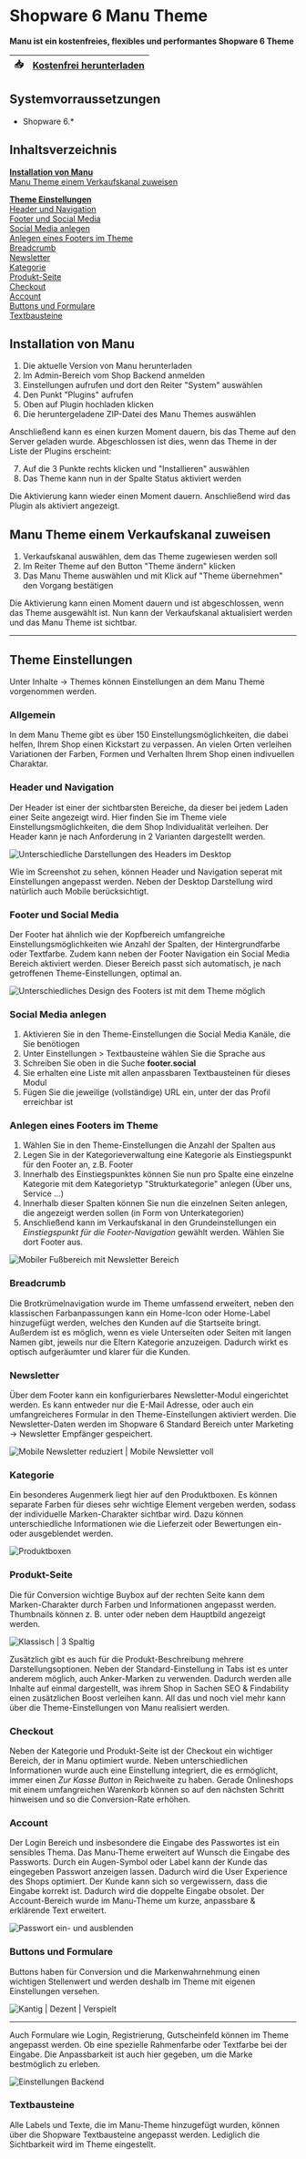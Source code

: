 # Shopware 6 Manu Theme
**Manu ist ein kostenfreies, flexibles und performantes Shopware 6 Theme**


| :inbox_tray: | [Kostenfrei herunterladen](https://www.digitalmanufaktur.com/shopware-6-theme-manu/?utm_source=github&utm_medium=link&utm_campaign=manu_theme) |
| - | --- |

## Systemvorraussetzungen
* Shopware 6.*

## Inhaltsverzeichnis
**[Installation von Manu](#installtion-von-manu)**  
[Manu Theme einem Verkaufskanal zuweisen](#manu-theme-einem-verkaufskanal-zuweisen)  

**[Theme Einstellungen](#theme-einstellungen)**  
[Header und Navigation](#header-und-navigation)  
[Footer und Social Media](#footer-und-social-media)  
[Social Media anlegen](#social-media-anlegen)  
[Anlegen eines Footers im Theme](#anlegen-eines-footers-im-theme)  
[Breadcrumb](#breadcrumb)  
[Newsletter](#newsletter)  
[Kategorie](#kategorie)  
[Produkt-Seite](#produkt-seite)  
[Checkout](#checkout)  
[Account](#account)  
[Buttons und Formulare](#buttons-und-formulare)  
[Textbausteine](#textbausteine)  

## Installation von Manu
1. Die aktuelle Version von Manu herunterladen
2. Im Admin-Bereich vom Shop Backend anmelden
3. Einstellungen aufrufen und dort den Reiter "System" auswählen
4. Den Punkt "Plugins" aufrufen
5. Oben auf Plugin hochladen klicken
6. Die heruntergeladene ZIP-Datei des Manu Themes auswählen

Anschließend kann es einen kurzen Moment dauern, bis das Theme auf den Server geladen wurde. Abgeschlossen ist dies, wenn das Theme in der Liste der Plugins erscheint:

7. Auf die 3 Punkte rechts klicken und "Installieren" auswählen
8. Das Theme kann nun in der Spalte Status aktiviert werden

Die Aktivierung kann wieder einen Moment dauern. Anschließend wird das Plugin als aktiviert angezeigt.

## Manu Theme einem Verkaufskanal zuweisen
1. Verkaufskanal auswählen, dem das Theme zugewiesen werden soll
2. Im Reiter Theme auf den Button "Theme ändern" klicken
3. Das Manu Theme auswählen und mit Klick auf "Theme übernehmen" den Vorgang bestätigen

Die Aktivierung kann einen Moment dauern und ist abgeschlossen, wenn das Theme ausgewählt ist. Nun kann der Verkaufskanal aktualisiert werden und das Manu Theme ist sichtbar.

***

## Theme Einstellungen
Unter Inhalte → Themes können Einstellungen an dem Manu Theme vorgenommen werden.

### Allgemein
In dem Manu Theme gibt es über 150 Einstellungsmöglichkeiten, die dabei helfen, Ihrem Shop einen Kickstart zu verpassen. An vielen Orten verleihen Variationen der Farben, Formen und Verhalten Ihrem Shop einen indivuellen Charaktar.

### Header und Navigation
Der Header ist einer der sichtbarsten Bereiche, da dieser bei jedem Laden einer Seite angezeigt wird. Hier finden Sie im Theme viele Einstellungsmöglichkeiten, die dem Shop Individualität verleihen. Der Header kann je nach Anforderung in 2 Varianten dargestellt werden. 

![Unterschiedliche Darstellungen des Headers im Desktop](assets/desktop-header.jpg "Unterschiedliche Darstellungen des Headers im Desktop")

Wie im Screenshot zu sehen, können Header und Navigation seperat mit Einstellungen angepasst werden. Neben der Desktop Darstellung wird natürlich auch Mobile berücksichtigt.

### Footer und Social Media
Der Footer hat ähnlich wie der Kopfbereich umfangreiche Einstellungsmöglichkeiten wie Anzahl der Spalten, der Hintergrundfarbe oder Textfarbe. Zudem kann neben der Footer Navigation ein Social Media Bereich aktiviert werden. Dieser Bereich passt sich automatisch, je nach getroffenen Theme-Einstellungen, optimal an.

![Unterschiedliches Design des Footers ist mit dem Theme möglich](assets/footer.jpg)

### Social Media anlegen
1. Aktivieren Sie in den Theme-Einstellungen die Social Media Kanäle, die Sie benötiogen
2. Unter Einstellungen > Textbausteine wählen Sie die Sprache aus
3. Schreiben Sie oben in die Suche **footer.social**
4. Sie erhalten eine Liste mit allen anpassbaren Textbausteinen für dieses Modul
5. Fügen Sie die jeweilige (vollständige) URL ein, unter der das Profil erreichbar ist

### Anlegen eines Footers im Theme
1. Wählen Sie in den Theme-Einstellungen die Anzahl der Spalten aus
2. Legen Sie in der Kategorieverwaltung eine Kategorie als Einstiegspunkt für den Footer an, z.B. Footer
3. Innerhalb des Einstiegspunktes können Sie nun pro Spalte eine einzelne Kategorie mit dem Kategorietyp "Strukturkategorie" anlegen (Über uns, Service …)
5. Innerhalb dieser Spalten können Sie nun die einzelnen Seiten anlegen, die angezeigt werden sollen (in Form von Unterkategorien)
6. Anschließend kann im Verkaufskanal in den Grundeinstellungen ein *Einstiegspunkt für die Footer-Navigation* gewählt werden. Wählen Sie dort Footer aus.

![Mobiler Fußbereich mit Newsletter Bereich](assets/struktur-footer.jpg)

### Breadcrumb
Die Brotkrümelnavigation wurde im Theme umfassend erweitert, neben den klassischen Farbanpassungen kann ein Home-Icon oder Home-Label hinzugefügt werden, welches den Kunden auf die Startseite bringt. Außerdem ist es möglich, wenn es viele Unterseiten oder Seiten mit langen Namen gibt, jeweils nur die Eltern Kategorie anzuzeigen. Dadurch wirkt es optisch aufgeräumter und klarer für die Kunden.

### Newsletter
Über dem Footer kann ein konfigurierbares Newsletter-Modul eingerichtet werden. Es kann entweder nur die E-Mail Adresse, oder auch ein umfangreicheres Formular in den Theme-Einstellungen aktiviert werden. Die Newsletter-Daten werden im Shopware 6 Standard Bereich unter Marketing → Newsletter Empfänger gespeichert.

![Mobile Newsletter reduziert | Mobile Newsletter voll](assets/newsletter.jpg)

### Kategorie
Ein besonderes Augenmerk liegt hier auf den Produktboxen. Es können separate Farben für dieses sehr wichtige Element vergeben werden, sodass der individuelle Marken-Charakter sichtbar wird. Dazu können unterschiedliche Informationen wie die Lieferzeit oder Bewertungen ein- oder ausgeblendet werden.

![Produktboxen](assets/productbox.jpg)

### Produkt-Seite
Die für Conversion wichtige Buybox auf der rechten Seite kann dem Marken-Charakter durch Farben und Informationen angepasst werden. Thumbnails können z. B. unter oder neben dem Hauptbild angezeigt werden.

![Klassisch | 3 Spaltig](assets/produkt.jpg)

Zusätzlich gibt es auch für die Produkt-Beschreibung mehrere Darstellungsoptionen. Neben der Standard-Einstellung in Tabs ist es unter anderem möglich, auch Anker-Marken zu verwenden. Dadurch werden alle Inhalte auf einmal dargestellt, was ihrem Shop in Sachen SEO & Findability einen zusätzlichen Boost verleihen kann. All das und noch viel mehr kann über die Theme-Einstellungen von Manu realisiert werden.

### Checkout
Neben der Kategorie und Produkt-Seite ist der Checkout ein wichtiger Bereich, der in Manu optimiert wurde. Neben unterschiedlichen Informationen wurde auch eine Einstellung integriert, die es ermöglicht, immer einen *Zur Kasse Button* in Reichweite zu haben. Gerade Onlineshops mit einem umfangreichen Warenkorb können so auf den nächsten Schritt hinweisen und so die Conversion-Rate erhöhen.

### Account 
Der Login Bereich und insbesondere die Eingabe des Passwortes ist ein sensibles Thema. Das Manu-Theme erweitert auf Wunsch die Eingabe des Passworts. Durch ein Augen-Symbol oder Label kann der Kunde das eingegeben Passwort anzeigen lassen. Dadurch wird die User Experience des Shops optimiert. Der Kunde kann sich so vergewissern, dass die Eingabe korrekt ist. Dadurch wird die doppelte Eingabe obsolet. Der Account-Bereich wurde im Manu-Theme um kurze, anpassbare & erklärende Text erweitert.

![Passwort ein- und ausblenden](assets/password.gif)

### Buttons und Formulare
Buttons haben für Conversion und die Markenwahrnehmung einen wichtigen Stellenwert und werden deshalb im Theme mit eigenen Einstellungen versehen. 

![Kantig | Dezent | Verspielt](assets/buttons.jpg)

***

Auch Formulare wie Login, Registrierung, Gutscheinfeld können im Theme angepasst werden. Ob eine spezielle Rahmenfarbe oder Textfarbe bei der Eingabe. Die Anpassbarkeit ist auch hier gegeben, um die Marke bestmöglich zu erleben.

![Einstellungen Backend](assets/forms.png)

### Textbausteine
Alle Labels und Texte, die im Manu-Theme hinzugefügt wurden, können über die Shopware Textbausteine angepasst werden. Lediglich die Sichtbarkeit wird im Theme eingestellt.
